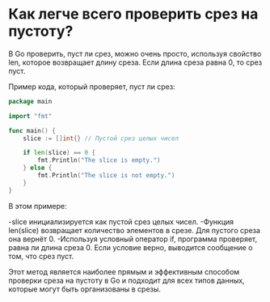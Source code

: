 # Как легче всего проверить срез на пустоту?

В Go проверить, пуст ли срез, можно очень просто, используя свойство len, которое возвращает длину среза. Если длина среза равна 0, то срез пуст.

Пример кода, который проверяет, пуст ли срез:

```go
package main

import "fmt"

func main() {
    slice := []int{} // Пустой срез целых чисел

    if len(slice) == 0 {
        fmt.Println("The slice is empty.")
    } else {
        fmt.Println("The slice is not empty.")
    }
}
```

В этом примере:

-slice инициализируется как пустой срез целых чисел.
-Функция len(slice) возвращает количество элементов в срезе. Для пустого среза она вернёт 0.
-Используя условный оператор if, программа проверяет, равна ли длина среза 0. Если условие верно, выводится сообщение о том, что срез пуст.

Этот метод является наиболее прямым и эффективным способом проверки среза на пустоту в Go и подходит для всех типов данных, которые могут быть организованы в срезы.

